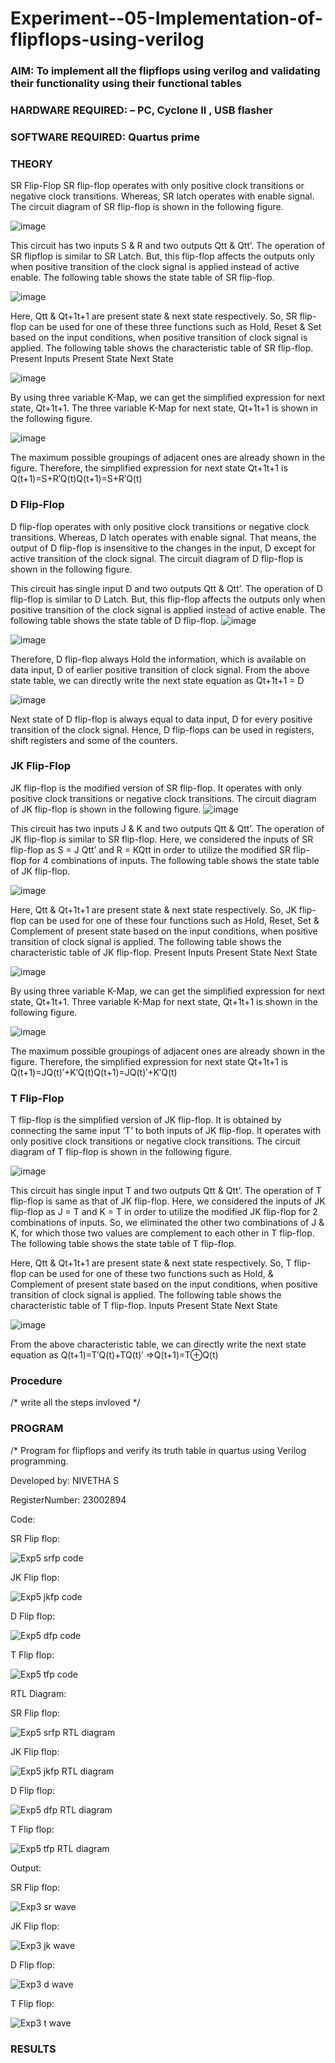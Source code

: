 # Experiment--05-Implementation-of-flipflops-using-verilog
### AIM: To implement all the flipflops using verilog and validating their functionality using their functional tables
### HARDWARE REQUIRED:  – PC, Cyclone II , USB flasher
### SOFTWARE REQUIRED:   Quartus prime
### THEORY 
SR Flip-Flop
SR flip-flop operates with only positive clock transitions or negative clock transitions. Whereas, SR latch operates with enable signal. The circuit diagram of SR flip-flop is shown in the following figure.

![image](https://user-images.githubusercontent.com/36288975/167910294-bb550548-b1dc-4cba-9044-31d9037d476b.png)

 
This circuit has two inputs S & R and two outputs Qtt & Qtt’. The operation of SR flipflop is similar to SR Latch. But, this flip-flop affects the outputs only when positive transition of the clock signal is applied instead of active enable.
The following table shows the state table of SR flip-flop.


![image](https://user-images.githubusercontent.com/36288975/167910648-ced88e69-869c-42e2-9718-a285a3902446.png)


Here, Qtt & Qt+1t+1 are present state & next state respectively. So, SR flip-flop can be used for one of these three functions such as Hold, Reset & Set based on the input conditions, when positive transition of clock signal is applied. The following table shows the characteristic table of SR flip-flop.
Present Inputs	Present State	Next State


![image](https://user-images.githubusercontent.com/36288975/167908180-5fc9d589-1cb5-41f5-b2c8-927e04f5f387.png)

By using three variable K-Map, we can get the simplified expression for next state, Qt+1t+1. The three variable K-Map for next state, Qt+1t+1 is shown in the following figure.

![image](https://user-images.githubusercontent.com/36288975/167908214-25b30a54-db20-4bcb-9385-5f93a1982a09.png)

 
The maximum possible groupings of adjacent ones are already shown in the figure. Therefore, the simplified expression for next state Qt+1t+1 is
Q(t+1)=S+R′Q(t)Q(t+1)=S+R′Q(t)


### D Flip-Flop
D flip-flop operates with only positive clock transitions or negative clock transitions. Whereas, D latch operates with enable signal. That means, the output of D flip-flop is insensitive to the changes in the input, D except for active transition of the clock signal. The circuit diagram of D flip-flop is shown in the following figure.
 
This circuit has single input D and two outputs Qtt & Qtt’. The operation of D flip-flop is similar to D Latch. But, this flip-flop affects the outputs only when positive transition of the clock signal is applied instead of active enable.
The following table shows the state table of D flip-flop.
![image](https://user-images.githubusercontent.com/36288975/167908342-e03f0cbb-5958-43bb-b74a-5e3ec2341675.png)

![image](https://user-images.githubusercontent.com/36288975/167910325-aeef0739-0a54-40e2-bebd-6f5fa0cad10e.png)



Therefore, D flip-flop always Hold the information, which is available on data input, D of earlier positive transition of clock signal. From the above state table, we can directly write the next state equation as
Qt+1t+1 = D



![image](https://user-images.githubusercontent.com/36288975/167908850-d39d07ba-7f9d-490a-b9f2-274e189fd047.png)

Next state of D flip-flop is always equal to data input, D for every positive transition of the clock signal. Hence, D flip-flops can be used in registers, shift registers and some of the counters.


### JK Flip-Flop
JK flip-flop is the modified version of SR flip-flop. It operates with only positive clock transitions or negative clock transitions. The circuit diagram of JK flip-flop is shown in the following figure.
![image](https://user-images.githubusercontent.com/36288975/167910378-d2d984a7-2815-4d17-8c41-ee4bdf59ec24.png) 

 
This circuit has two inputs J & K and two outputs Qtt & Qtt’. The operation of JK flip-flop is similar to SR flip-flop. Here, we considered the inputs of SR flip-flop as S = J Qtt’ and R = KQtt in order to utilize the modified SR flip-flop for 4 combinations of inputs.
The following table shows the state table of JK flip-flop.


![image](https://user-images.githubusercontent.com/36288975/167908575-59c35afb-50d3-46a2-888c-47478a3179d5.png)

Here, Qtt & Qt+1t+1 are present state & next state respectively. So, JK flip-flop can be used for one of these four functions such as Hold, Reset, Set & Complement of present state based on the input conditions, when positive transition of clock signal is applied. The following table shows the characteristic table of JK flip-flop.
Present Inputs	Present State	Next State

![image](https://user-images.githubusercontent.com/36288975/167908664-c854ffe9-0bd3-44c2-bfa6-e53928181c69.png)


By using three variable K-Map, we can get the simplified expression for next state, Qt+1t+1. Three variable K-Map for next state, Qt+1t+1 is shown in the following figure.
 
 
 ![image](https://user-images.githubusercontent.com/36288975/167908688-fa93c3e9-8323-4864-947d-c11d163d5a90.png)

The maximum possible groupings of adjacent ones are already shown in the figure. Therefore, the simplified expression for next state Qt+1t+1 is
Q(t+1)=JQ(t)′+K′Q(t)Q(t+1)=JQ(t)′+K′Q(t)



### T Flip-Flop
T flip-flop is the simplified version of JK flip-flop. It is obtained by connecting the same input ‘T’ to both inputs of JK flip-flop. It operates with only positive clock transitions or negative clock transitions. The circuit diagram of T flip-flop is shown in the following figure.

![image](https://user-images.githubusercontent.com/36288975/167911534-5f3c445d-bc68-46e2-9a9c-7efce5febc60.png)



This circuit has single input T and two outputs Qtt & Qtt’. The operation of T flip-flop is same as that of JK flip-flop. Here, we considered the inputs of JK flip-flop as J = T and K = T in order to utilize the modified JK flip-flop for 2 combinations of inputs. So, we eliminated the other two combinations of J & K, for which those two values are complement to each other in T flip-flop.
The following table shows the state table of T flip-flop.



Here, Qtt & Qt+1t+1 are present state & next state respectively. So, T flip-flop can be used for one of these two functions such as Hold, & Complement of present state based on the input conditions, when positive transition of clock signal is applied. The following table shows the characteristic table of T flip-flop.
Inputs	Present State	Next State


![image](https://user-images.githubusercontent.com/36288975/167909015-53aa9450-3f28-4202-887a-79d88228f8a0.png)

From the above characteristic table, we can directly write the next state equation as
Q(t+1)=T′Q(t)+TQ(t)′
⇒Q(t+1)=T⊕Q(t)

### Procedure
/* write all the steps invloved */



### PROGRAM 
/*
Program for flipflops  and verify its truth table in quartus using Verilog programming.

Developed by: NIVETHA S

RegisterNumber:  23002894

Code:

SR Flip flop:

![Exp5 srfp code](https://github.com/nivethasuresh1408/Experiment--05-Implementation-of-flipflops-using-verilog/assets/152055927/b86c0b5b-6242-4135-a6ce-f69087ad7047)

JK Flip flop:

![Exp5 jkfp code](https://github.com/nivethasuresh1408/Experiment--05-Implementation-of-flipflops-using-verilog/assets/152055927/80bbeaa8-a9ef-457d-a350-323f847a5fc7)

D Flip flop:

![Exp5 dfp code](https://github.com/nivethasuresh1408/Experiment--05-Implementation-of-flipflops-using-verilog/assets/152055927/e456de87-e1de-4c46-ad0d-67e52e472320)


T Flip flop:

![Exp5 tfp code](https://github.com/nivethasuresh1408/Experiment--05-Implementation-of-flipflops-using-verilog/assets/152055927/b37c0f71-b86d-4fc0-998e-3675dea8f0a0)


RTL Diagram:

SR Flip flop:

![Exp5 srfp RTL diagram](https://github.com/nivethasuresh1408/Experiment--05-Implementation-of-flipflops-using-verilog/assets/152055927/3c4881e2-f520-4012-8fd4-89ea2d769908)

JK Flip flop:

![Exp5 jkfp RTL diagram](https://github.com/nivethasuresh1408/Experiment--05-Implementation-of-flipflops-using-verilog/assets/152055927/917bba32-8f2b-4b0e-9260-5a2226961554)

D Flip flop:

![Exp5 dfp RTL diagram](https://github.com/nivethasuresh1408/Experiment--05-Implementation-of-flipflops-using-verilog/assets/152055927/567efe2a-bd75-4c3a-804e-5e00b32ae492)

T Flip flop:

![Exp5 tfp RTL diagram](https://github.com/nivethasuresh1408/Experiment--05-Implementation-of-flipflops-using-verilog/assets/152055927/62f33158-a884-4bf7-824e-780ef814e8dc)

Output:

SR Flip flop:

![Exp3 sr wave](https://github.com/nivethasuresh1408/Experiment--05-Implementation-of-flipflops-using-verilog/assets/152055927/ad325668-f800-409d-81e3-2b2e70ef446c)

JK Flip flop:

![Exp3 jk wave](https://github.com/nivethasuresh1408/Experiment--05-Implementation-of-flipflops-using-verilog/assets/152055927/b5de4bb4-3f46-4fee-899a-adf8224a3dd6)

D Flip flop:

![Exp3 d wave](https://github.com/nivethasuresh1408/Experiment--05-Implementation-of-flipflops-using-verilog/assets/152055927/f6c1d414-f49e-4e1c-a656-ae6b7490bd26)

T Flip flop:

![Exp3 t wave](https://github.com/nivethasuresh1408/Experiment--05-Implementation-of-flipflops-using-verilog/assets/152055927/efef87d6-118e-4323-9f01-859c9283dcbf)









### RESULTS 
